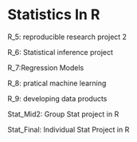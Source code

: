 # Statistics In R
R_5: reproducible research project 2

R_6: Statistical inference project

R_7:Regression Models

R_8: pratical machine learning

R_9: developing data products

Stat_Mid2: Group Stat project in R

Stat_Final: Individual Stat Project in R 
